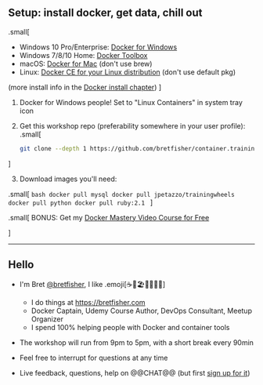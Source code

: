 ## Setup: install docker, get data, chill out

.small[
* Windows 10 Pro/Enterprise: [Docker for Windows](https://store.docker.com/editions/community/docker-ce-desktop-windows)
* Windows 7/8/10 Home: [Docker Toolbox](https://docs.docker.com/toolbox/toolbox_install_windows)
* macOS: [Docker for Mac](https://store.docker.com/editions/community/docker-ce-desktop-mac) (don't use brew)
* Linux: [Docker CE for your Linux distribution](https://store.docker.com/search?offering=community&operating_system=linux&q=&type=edition) (don't use default pkg)

(more install info in the [Docker install chapter](#toc-installing-docker))
]

1. Docker for Windows people! Set to "Linux Containers" in system tray icon

2. Get this workshop repo (preferability somewhere in your user profile): 
.small[
    ```bash
    git clone --depth 1 https://github.com/bretfisher/container.training.git
    ```
]

3. Download images you'll need:

.small[
    ```bash
    docker pull mysql
    docker pull jpetazzo/trainingwheels
    docker pull python
    docker pull ruby:2.1
    ```
]

.small[
  BONUS: Get my [Docker Mastery Video Course for Free](https://www.udemy.com/docker-mastery/?couponCode=VELOCITYLON18)
  
]

---

## Hello

 - I'm Bret [@bretfisher](https://twitter.com/bretfisher), I like .emoji[☕🥂🏖️🥃🏋️‍♂️🐳]
   - I do things at https://bretfisher.com
   - Docker Captain, Udemy Course Author, DevOps Consultant, Meetup Organizer
   - I spend 100% helping people with Docker and container tools

- The workshop will run from 9pm to 5pm, with a short break every 90min

- Feel free to interrupt for questions at any time

- Live feedback, questions, help on @@CHAT@@ (but first [sign up for it](https://dockermasterychat.herokuapp.com))
